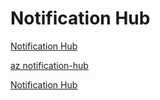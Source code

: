 # Notification Hub

[Notification Hub](https://docs.microsoft.com/en-us/azure/notification-hubs/)

[az notification-hub](https://docs.microsoft.com/en-us/cli/azure/ext/notification-hub/notification-hub?view=azure-cli-latest)

[Notification Hub](https://docs.microsoft.com/en-us/azure/notification-hubs/configure-notification-hub-portal-pns-settings?tabs=azure-portal)
